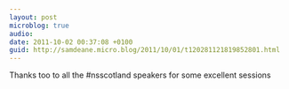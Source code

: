 ```yaml
---
layout: post
microblog: true
audio: 
date: 2011-10-02 00:37:08 +0100
guid: http://samdeane.micro.blog/2011/10/01/t120281121819852801.html
---
```

Thanks too to all the #nsscotland speakers for some excellent sessions
